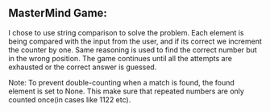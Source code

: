 ## MasterMind Game:

I chose to use string comparison to solve the problem.
Each element is being compared with the input from the user, and if its correct we increment the counter by one. Same reasoning is used to find the correct number but in the wrong position.
The game continues until all the attempts are exhausted or the correct answer is guessed.

Note: To prevent double-counting when a match is found, the found element is set to None. This make sure that repeated numbers are only counted once(in cases like 1122 etc).